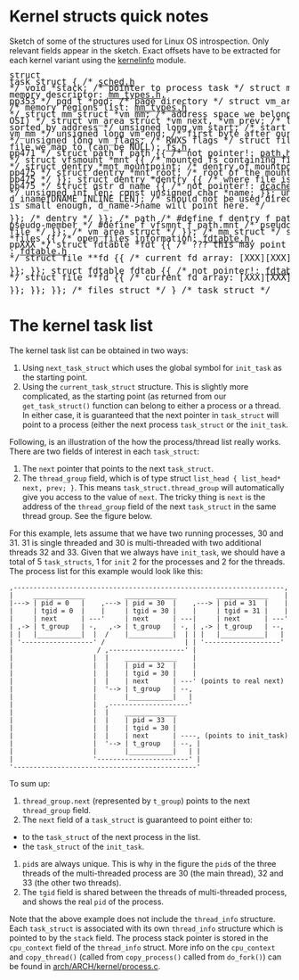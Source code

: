 # Kernel structs quick notes

Sketch of some of the structures used for Linux OS introspection. Only relevant fields appear in the sketch. Exact offsets have to be extracted for each kernel variant using the [kernelinfo](utils/kernelinfo) module.

<big><pre style="line-height: 90%; font-size: 13px;">struct task\_struct {        /\* [sched.h][task_struct] \*/
    void \*stack;            /\* pointer to process task \*/
    struct mm\_struct \*mm {{ /\* memory descriptor: [mm_types.h][mm_struct], pp353 \*/
        pgd_t \*pgd;                     /\* page directory \*/
        struct vm\_area\_struct \*mmap {{  /\* memory regions list: [mm_types.h][vm_area_struct] \*/
            struct mm\_struct \*vm\_mm;    /\* address space we belong to (not used for OSI) \*/
            struct vm_area_struct \*vm\_next, \*vm\_prev; /\* list of VM areas, sorted by address \*/
            unsigned long vm\_start;     /\* start address within vm_mm \*/
            unsigned long vm\_end;       /\* first byte after our end within vm_mm \*/
            unsigned long vm\_flags;     /\* RWXS flags \*/
            struct file \*vm\_file {{     /\* file we map to (can be NULL): [fs.h][file], pp471 \*/
                struct path f\_path {{   /\* not pointer!: [path.h][path] \*/
                    struct vfsmount \*mnt {{    /\* mounted fs containing file: [mount.h][vfsmount] \*/
                        struct dentry \*mnt_mountpoint; /\* dentry of mountpoint: [dcache.h][dentry], pp475 \*/
                        struct dentry \*mnt_root; /\* root of the mounted tree: [dcache.h][dentry], pp475 \*/
                    }};
                    struct dentry \*dentry {{    /\* where file is located on fs: [dcache.h][dentry], pp475 \*/
                        struct qstr d\_name {{   /\* not pointer!: [dcache.h][qstr] \*/
                        	unsigned int len;
                            const unsigned char \*name;
                        }};
                        unsigned char d\_iname[DNAME\_INLINE\_LEN]; /\* should not be used directly! when the name is small enough, d_name->name will point here. \*/  
                    }}; /\* dentry \*/
                }}; /\* path /*
                #define f\_dentry f\_path.dentry  /\* pseudo-member \*/
                #define f\_vfsmnt f\_path.mnt     /\* pseudo-member \*/
            }}; /\* file \*/
        }}; /\* vm\_area\_struct \*/
    }}; /\* mm\_struct \*/
    struct files\_struct \*files {{ /\* open files information: [fdtable.h][files_struct], ppXXX \*/
        struct fdtable *fdt {{   /\* ??? this may point to fdtab -- VERIFY : [fdtable.h][fdtable] \*/
            struct file **fd {{  /\* current fd array: [XXX][XXX] \*/                     
            }};
        }};
        struct fdtable fdtab {{   /\* not pointer!: [fdtable.h][fdtable] \*/
            struct file **fd {{  /\* current fd array: [XXX][XXX] \*/                     
            }};
        }};
    }}; /\* files\_struct \*/
} /\* task\_struct \*/
</pre></big>

<!-- fdt seems to point to fdtab in general. for a few tasks it doesn't.
see

print the tasks where fdt does not point to fdtab:
grep lul f  | grep '0$' | awk '{print $3}' | sort | uniq -c

see if for any of these tasks, fdt points to fdtab at some point:
for t in $(grep lul f  | grep '0$' | awk '{print $3}' | sort | uniq); do grep  "lul.*$t.*1$" f; done

-->

[task_struct]: https://github.com/torvalds/linux/blob/v3.2/include/linux/sched.h#L1220
[mm_struct]: https://github.com/torvalds/linux/blob/v3.2/include/linux/mm_types.h#L289
[vm_area_struct]: https://github.com/torvalds/linux/blob/v3.2/include/linux/mm_types.h#L201
[file]: https://github.com/torvalds/linux/blob/v3.2/include/linux/fs.h#L964
[path]: https://github.com/torvalds/linux/blob/v3.2/include/linux/path.h#L7
[vfsmount]: https://github.com/torvalds/linux/blob/v3.2/include/linux/mount.h#L55
[dentry]: https://github.com/torvalds/linux/blob/v3.2/include/linux/dcache.h#L116
[qstr]: https://github.com/torvalds/linux/blob/v3.2/include/linux/dcache.h#L35
[files_struct]: https://github.com/torvalds/linux/blob/v3.2/include/linux/fdtable.h#XXX
[fdtable]: https://github.com/torvalds/linux/blob/v3.2/include/linux/fdtable.h#XXX


# The kernel task list

The kernel task list can be obtained in two ways:

1. Using `next_task_struct` which uses the global symbol for `init_task` as the starting point.
1. Using the `current_task_struct` structure. This is slightly more complicated, as the starting point (as returned from our `get_task_struct()` function can belong to either a process or a thread. In either case, it is guaranteed that the next pointer in `task_struct` will point to a process (either the next process `task_struct` or the `init_task`.

Following, is an illustration of the how the process/thread list really works. There are two fields of interest in each `task_struct`:

1. The `next` pointer that points to the next `task_struct`.
1. The `thread_group` field, which is of type struct `list_head { list_head* next, prev; }`. This means `task_struct.thread_group` will automatically give you access to the value of `next`. The tricky thing is `next` is the address of the `thread_group` field of the next `task_struct` in the same thread group. See the figure below.

For this example, lets assume that we have two running processes, 30 and 31. 31 is single threaded and 30 is multi-threaded with two additional threads 32 and 33. Given that we always have `init_task`, we should have a total of 5 `task_structs`, 1 for `init` 2 for the processes and 2 for the threads. The process list for this example would look like this:

```
,--------------------------------------------------------------------,
|     _____________          _____________          _____________    |
|---> | pid = 0   |    ,---> | pid = 30  |    ,---> | pid = 31  |    |
|     | tgid = 0  |    |     | tgid = 30 |    |     | tgid = 31 |    |
|     | next      | ---'     | next      | ---|     | next      | ---'
| ,-> | t_group   | -,   ,-> | t_group   | -, | ,-> | t_group   | --,
| |   |___________|  |  /    |___________|  | | |   |___________|   |
| '------------------' /                    | | '-------------------'
|                     / ,-------------------' |
|                    |  |    _____________    |
|                    |  |    | pid = 32  |    |
|                    |  |    | tgid = 30 |    |
|                    |  |    | next      | ---' (points to real next)
|                    |  '--> | t_group   | --,
|                    |       |___________|   |
|                    |  ,--------------------'
|                    |  |    _____________
|                    |  |    | pid = 33  |
|                    |  |    | tgid = 30 |
|                    |  |    | next      | ----, (points to init_task)
|                    |  '--> | t_group   | --, |
|                    |       |___________|   | |
|                    '-----------------------' |
'----------------------------------------------'
```

To sum up:

1. `thread_group.next` (represented by `t_group`) points to the next `thread_group` field.
1. The `next` field of a `task_struct` is guaranteed to point either to:
  * to the `task_struct` of the next process in the list.
  * the `task_struct` of the `init_task`.
1. `pid`s are always unique. This is why in the figure the `pid`s of the three threads of the multi-threaded process are 30 (the main thread), 32 and 33 (the other two threads).
1. The `tgid` field is shared between the threads of multi-threaded process, and shows the real `pid` of the process.

Note that the above example does not include the `thread_info` structure. Each `task_struct` is associated with its own `thread_info` structure which is pointed to by the `stack` field. The process stack pointer is stored in the `cpu_context` field of the `thread_info` struct. More info on the `cpu_context` and `copy_thread()` (called from `copy_process()` called from `do_fork()`) can be found in [arch/ARCH/kernel/process.c][process_c].

[process_c]: https://github.com/torvalds/linux/blob/v3.2/arch/x86/kernel/process.c
